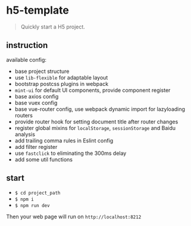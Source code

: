 # h5-template

> Quickly start a H5 project.

## instruction

available config:

  - base project structure
  - use `lib-flexible` for adaptable layout
  - bootstrap postcss plugins in webpack
  - `mint-ui` for default UI components, provide component register
  - base axios config
  - base vuex config
  - base vue-router config, use webpack dynamic import for lazyloading routers
  - provide router hook for setting document title after router changes
  - register global mixins for `localStorage`, `sessionStorage` and Baidu analysis
  - add trailing comma rules in Eslint config
  - add filter register
  - use `fastclick` to eliminating the 300ms delay
  - add some util functions

## start

  - `$ cd project_path`
  - `$ npm i`
  - `$ npm run dev`

Then your web page will run on `http://localhost:8212`
